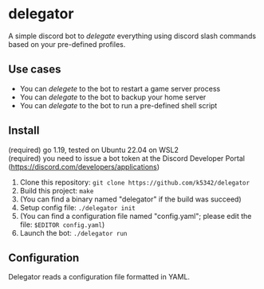 # delegator
A simple discord bot to _delegate_ everything using discord slash commands based on your pre-defined profiles.

## Use cases
- You can _delegete_ to the bot to restart a game server process
- You can _delegate_ to the bot to backup your home server
- You can _delegate_ to the bot to run a pre-defined shell script 

## Install
(required) go 1.19, tested on Ubuntu 22.04 on WSL2  
(required) you need to issue a bot token at the Discord Developer Portal (<https://discord.com/developers/applications>)

1. Clone this repository: `git clone https://github.com/k5342/delegator`
1. Build this project: `make`
1. (You can find a binary named "delegator" if the build was succeed)
1. Setup config file: `./delegator init`
1. (You can find a configuration file named "config.yaml"; please edit the file: `$EDITOR config.yaml`)
1. Launch the bot: `./delegator run`

## Configuration
Delegator reads a configuration file formatted in YAML.
